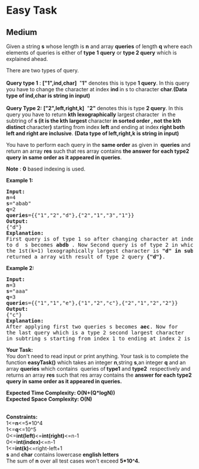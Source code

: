 # Easy Task
## Medium
<div class="problems_problem_content__Xm_eO"><p>Given a string&nbsp;<strong>s</strong>&nbsp;whose length is&nbsp;<strong>n</strong>&nbsp;and array&nbsp;<strong>queries</strong>&nbsp;of length&nbsp;<strong>q</strong>&nbsp;where each elements of queries is either of&nbsp;<strong>type</strong>&nbsp;<strong>1</strong>&nbsp;<strong>query</strong>&nbsp;or&nbsp;<strong>type 2 query</strong>&nbsp;which is explained ahead.</p>

<p>There are two types of query.<br>
<br>
<strong>Query type 1</strong>&nbsp;:&nbsp;<strong>["1",ind,char]</strong>&nbsp; "<strong>1"</strong>&nbsp;denotes this is type&nbsp;<strong>1 query</strong>. In this query you have to change the character at index&nbsp;<strong>ind&nbsp;</strong>in s<strong>&nbsp;</strong>to character&nbsp;<strong>char</strong>.<strong>(Data type of ind,char is string in input)</strong><br>
<br>
<strong>Query Type 2:</strong>&nbsp;<strong>["2",left,right,k]</strong>&nbsp; "<strong>2"&nbsp;</strong>denotes this is type&nbsp;<strong>2 query</strong>. In this query you have to return&nbsp;<strong>kth lexographically</strong>&nbsp;largest character&nbsp; in the subtring of&nbsp;<strong>s (it is the kth largest&nbsp;</strong>character<strong>&nbsp;in sorted order , not the kth distinct&nbsp;</strong>character<strong>)</strong>&nbsp;starting from index&nbsp;<strong>left</strong>&nbsp;and ending at index<strong>&nbsp;right both left and right are inclusive</strong>. <strong>(Data type of left,right,k is string in input)</strong></p>

<p>You have to perform each query in the&nbsp;<strong>same order</strong>&nbsp;as given in&nbsp;<strong>&nbsp;queries</strong>&nbsp;and return an array&nbsp;<strong>res</strong>&nbsp;such that res array contains&nbsp;<strong>the answer for each type2 query</strong>&nbsp;<strong>in same order as it appeared in queries</strong>.</p>

<p><strong>Note</strong>&nbsp;:&nbsp;<strong>0</strong>&nbsp;based indexing is used.</p>

<p><strong>Example 1:</strong></p>

<pre><strong>Input:</strong>
<strong>n</strong>=4
<strong>s</strong>="abab"
<strong>q</strong>=2
<strong>queries</strong>={{"1","2","d"},{"2","1","3","1"}}
<strong>Output:</strong> 
{"d"}
<strong>Explanation:</strong>
First query is of type 1 so after changing character at index 2 
to d  s becomes <strong>abdb</strong> . Now Second query is of type 2 in which 
the 1st(k=1) lexographically largest character is <strong>"d" in substring "bdb"(s[1:3])</strong>. So we 
returned a array with result of type 2 query <strong>{"d"}</strong>.</pre>

<p><strong>Example 2:</strong></p>

<pre><strong>Input:</strong>
<strong>n</strong>=3
<strong>s</strong>="aaa"
<strong>q</strong>=3
<strong>querie</strong>s={{"1","1","e"},{"1","2","c"},{"2","1","2","2"}}
<strong>Output:</strong>
{"c"}
<strong>Explanation:</strong>
After applying first two queries s becomes <strong>aec</strong>. Now for 
the last query which is a type 2 second largest character 
in subtring s starting from index 1 to ending at index 2 is <strong>"c"</strong>.</pre>

<p><strong>Your Task:</strong><br>
You don't need to read input or print anything. Your task is to complete the function&nbsp;<strong>easyTask()</strong>&nbsp;which takes an integer&nbsp;<strong>n</strong>,string&nbsp;<strong>s</strong>,an integer&nbsp;<strong>q</strong>&nbsp;and an array&nbsp;<strong>queries</strong>&nbsp;which contains &nbsp;queries of<strong>&nbsp;</strong><strong>type1</strong>&nbsp;and&nbsp;<strong>type2</strong>&nbsp;&nbsp;respectively and returns an array&nbsp;<strong>res</strong>&nbsp;such that res array contains the&nbsp;<strong>answer for each type2 query in</strong>&nbsp;<strong>same order as it appeared in queries.</strong></p>

<p><strong>Expected Time Complexity: O(N+(Q*logN))<br>
Expected Space Complexity: O(N)</strong></p>

<p><br>
<strong>Constraints:</strong><br>
1&lt;=<strong>n</strong>&lt;=5*10^4<br>
1&lt;=<strong>q</strong>&lt;=10^5<br>
0&lt;=<strong>int(left)</strong>&lt;=<strong>int(right)</strong>&lt;=n-1<br>
0&lt;=<strong>int(index)</strong>&lt;=n-1<br>
1&lt;=<strong>int(k)</strong>&lt;=right-left+1<br>
<strong>s</strong>&nbsp;and&nbsp;<strong>char</strong>&nbsp;contains lowercase&nbsp;<strong>english letters</strong><br>
The sum of&nbsp;<strong>n</strong>&nbsp;over all test cases won't exceed&nbsp;<strong>5*10^4.</strong></p>

<p>&nbsp;</p>
</div>
